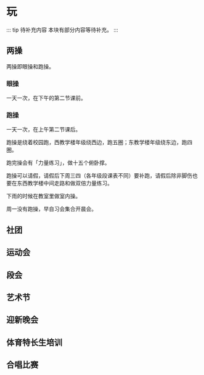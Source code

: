 # 玩

::: tip 待补充内容
本块有部分内容等待补充。
:::
## 两操

两操即眼操和跑操。

### 眼操

一天一次，在下午的第二节课前。

### 跑操

一天一次，在上午第二节课后。

跑操是绕着校园跑，西教学楼年级绕西边，跑五圈；东教学楼年级绕东边，跑四圈。

跑完操会有「力量练习」，做十五个俯卧撑。

跑操可以请假，请假后下周三四（各年级段课表不同）要补跑，请假后除非脚伤也要在东西教学楼中间走路和做双倍力量练习。

下雨的时候在教室里做室内操。

周一没有跑操，早自习会集合开晨会。

## 社团
## 运动会
## 段会
## 艺术节
## 迎新晚会
## 体育特长生培训
## 合唱比赛